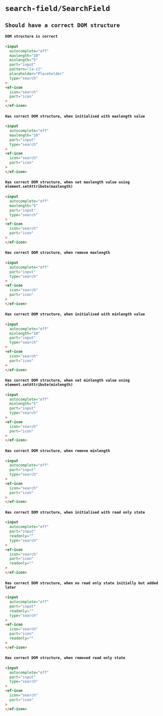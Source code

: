 # `search-field/SearchField`

## `Should have a correct DOM structure`

####   `DOM structure is correct`

```html
<input
  autocomplete="off"
  maxlength="10"
  minlength="5"
  part="input"
  pattern="[a-z]"
  placeholder="Placeholder"
  type="search"
>
<ef-icon
  icon="search"
  part="icon"
>
</ef-icon>

```

####   `Has correct DOM structure, when initialised with maxlength value`

```html
<input
  autocomplete="off"
  maxlength="10"
  part="input"
  type="search"
>
<ef-icon
  icon="search"
  part="icon"
>
</ef-icon>

```

####   `Has correct DOM structure, when set maxlength value using element.setAttribute(maxlength)`

```html
<input
  autocomplete="off"
  maxlength="5"
  part="input"
  type="search"
>
<ef-icon
  icon="search"
  part="icon"
>
</ef-icon>

```

####   `Has correct DOM structure, when remove maxlength`

```html
<input
  autocomplete="off"
  part="input"
  type="search"
>
<ef-icon
  icon="search"
  part="icon"
>
</ef-icon>

```

####   `Has correct DOM structure, when initialised with minlength value`

```html
<input
  autocomplete="off"
  minlength="10"
  part="input"
  type="search"
>
<ef-icon
  icon="search"
  part="icon"
>
</ef-icon>

```

####   `Has correct DOM structure, when set minlength value using element.setAttribute(minlength)`

```html
<input
  autocomplete="off"
  minlength="5"
  part="input"
  type="search"
>
<ef-icon
  icon="search"
  part="icon"
>
</ef-icon>

```

####   `Has correct DOM structure, when remove minlength`

```html
<input
  autocomplete="off"
  part="input"
  type="search"
>
<ef-icon
  icon="search"
  part="icon"
>
</ef-icon>

```

####   `Has correct DOM structure, when initialised with read only state`

```html
<input
  autocomplete="off"
  part="input"
  readonly=""
  type="search"
>
<ef-icon
  icon="search"
  part="icon"
  readonly=""
>
</ef-icon>

```

####   `Has correct DOM structure, when no read only state initially but added later`

```html
<input
  autocomplete="off"
  part="input"
  readonly=""
  type="search"
>
<ef-icon
  icon="search"
  part="icon"
  readonly=""
>
</ef-icon>

```

####   `Has correct DOM structure, when removed read only state`

```html
<input
  autocomplete="off"
  part="input"
  type="search"
>
<ef-icon
  icon="search"
  part="icon"
>
</ef-icon>

```

